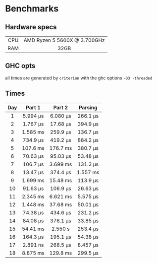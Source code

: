 # Benchmarks

## Hardware specs

|       |                              |
| :---: | :--------------------------: |
|  CPU  | AMD Ryzen 5 5600X @ 3.700GHz |
|  RAM  |             32GB             |

## GHC opts

all times are generated by `criterion` with the ghc options `-O3 -threaded`

## Times

|  Day  |  Part 1  |  Part 2  | Parsing  |
| :---: | :------: | :------: | :------: |
|   1   | 5.994 μs | 6.080 μs | 266.1 μs |
|   2   | 1.767 μs | 17.68 μs | 394.9 μs |
|   3   | 1.585 ms | 259.9 μs | 136.7 μs |
|   4   | 734.9 μs | 419.2 μs | 884.2 μs |
|   5   | 107.6 ms | 176.7 ms | 380.7 μs |
|   6   | 70.63 μs | 95.03 μs | 53.48 μs |
|   7   | 106.7 μs | 3.699 ms | 131.3 μs |
|   8   | 13.47 μs | 374.4 μs | 1.557 ms |
|   9   | 1.699 ms | 15.48 ms | 113.9 μs |
|  10   | 91.63 μs | 106.9 μs | 26.63 μs |
|  11   | 2.345 ms | 6.621 ms | 5.575 μs |
|  12   | 1.448 ms | 37.68 ms | 50.01 μs |
|  13   | 74.38 μs | 434.6 μs | 231.2 μs |
|  14   | 84.08 μs | 376.1 μs | 33.85 μs |
|  15   | 54.41 ms | 2.550 s  | 253.4 μs |
|  16   | 164.3 μs | 195.1 μs | 54.38 μs |
|  17   | 2.891 ns | 268.5 μs | 8.457 μs |
|  18   | 8.875 ms | 129.8 ms | 299.5 μs |